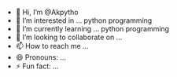 - 👋 Hi, I’m @Akpytho
- 👀 I’m interested in ... python programming
- 🌱 I’m currently learning ... python programming
- 💞️ I’m looking to collaborate on ...
- 📫 How to reach me ...
- 😄 Pronouns: ...
- ⚡ Fun fact: ...

<!---
Akpytho/Akpytho is a ✨ special ✨ repository because its `README.md` (this file) appears on your GitHub profile.
You can click the Preview link to take a look at your changes.
--->
